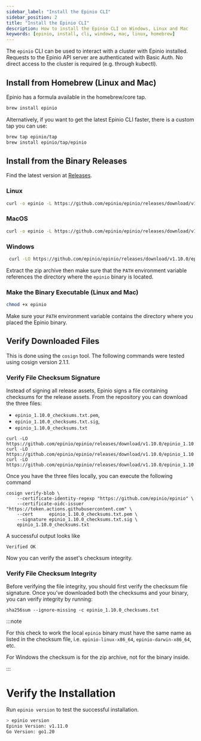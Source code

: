 ```yaml
---
sidebar_label: "Install the Epinio CLI"
sidebar_position: 2
title: "Install the Epinio CLI"
description: How to install the Epinio CLI on Windows, Linux and Mac
keywords: [epinio, install, cli, windows, mac, linux, homebrew]
---
```


The `epinio` CLI can be used to interact with a cluster with Epinio installed.
Requests to the Epinio API server are authenticated with Basic Auth.
No direct access to the cluster is required (e.g. through kubectl).

## Install from Homebrew (Linux and Mac)

Epinio has a formula available in the homebrew/core tap.

```bash
brew install epinio
```

Alternatively, if you want to get the latest Epinio CLI faster, there is a custom tap you can use:

```bash
brew tap epinio/tap
brew install epinio/tap/epinio
```

## Install from the Binary Releases

Find the latest version at [Releases](https://github.com/epinio/epinio/releases).

### Linux

```bash
curl -o epinio -L https://github.com/epinio/epinio/releases/download/v1.10.0/epinio-linux-x86_64
```

### MacOS

```bash
curl -o epinio -L https://github.com/epinio/epinio/releases/download/v1.10.0/epinio-darwin-x86_64
```

### Windows

```bash
 curl -LO https://github.com/epinio/epinio/releases/download/v1.10.0/epinio-windows-x86_64.zip
```

Extract the zip archive then make sure that the `PATH` environment variable references the directory where the `epinio` binary is located.

### Make the Binary Executable (Linux and Mac)

```bash
chmod +x epinio
```

Make sure your `PATH` environment variable contains the directory where you placed the Epinio binary.

## Verify Downloaded Files

This is done using the `cosign` tool.
The following commands were tested using cosign version 2.1.1.

### Verify File Checksum Signature

Instead of signing all release assets, Epinio signs a file containing checksums for the release assets.
From the repository you can download the three files:

- `epinio_1.10.0_checksums.txt.pem`,
- `epinio_1.10.0_checksums.txt.sig`,
- `epinio_1.10.0_checksums.txt`


```
curl -LO https://github.com/epinio/epinio/releases/download/v1.10.0/epinio_1.10.0_checksums.txt.pem
curl -LO https://github.com/epinio/epinio/releases/download/v1.10.0/epinio_1.10.0_checksums.txt.sig
curl -LO https://github.com/epinio/epinio/releases/download/v1.10.0/epinio_1.10.0_checksums.txt
```

Once you have the three files locally, you can execute the following command

```
cosign verify-blob \
	--certificate-identity-regexp "https://github.com/epinio/epinio" \
	--certificate-oidc-issuer "https://token.actions.githubusercontent.com" \
	--cert      epinio_1.10.0_checksums.txt.pem \
	--signature epinio_1.10.0_checksums.txt.sig \
	epinio_1.10.0_checksums.txt
```

A successful output looks like

```
Verified OK
```

Now you can verify the asset's checksum integrity.

### Verify File Checksum Integrity

Before verifying the file integrity, you should first verify the checksum file signature.
Once you’ve downloaded both the checksums and your binary, you can verify integrity by running:

```
sha256sum --ignore-missing -c epinio_1.10.0_checksums.txt
```

:::note

For this check to work the local `epinio` binary must have the same name as
listed in the checksum file, i.e. `epinio-linux-x86_64`, `epinio-darwin-x86_64`, etc.

For Windows the checksum is for the zip archive, not for the binary inside.

:::

# Verify the Installation

Run `epinio version` to test the successful installation.

```bash
> epinio version
Epinio Version: v1.11.0
Go Version: go1.20
```

